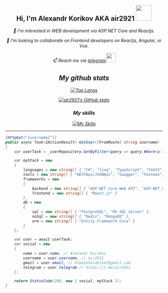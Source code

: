 <div align="center">
<h2> Hi, I'm Alexandr Korikov AKA air2921 <img src="https://media.giphy.com/media/mGcNjsfWAjY5AEZNw6/giphy.gif" width="50"></h2>
<p><em>👀 I’m interested in WEB development via ASP.NET Core and Reactjs.
<p><em>👯 I’m looking to collaborate on Frontend developers on Reactjs, Angular, or Vue.
<p><em>📫 Reach me via <a href="https://t.me/air2921">telegram</a><img src="https://media.giphy.com/media/v1.Y2lkPTc5MGI3NjExZmVnMWFpYTF3MTBpNnhqMjlia2lrcmVkYThnbGw4NHJ5YmpuYm1vaSZlcD12MV9pbnRlcm5hbF9naWZfYnlfaWQmY3Q9cw/wlR4kWTnwEyY8RwHKM/giphy.gif" width="30"> 

<h2>My github stats</h1>

[![Top Langs](https://github-readme-stats.vercel.app/api/top-langs/?username=air2921&layout=compact)](https://github.com/anuraghazra/github-readme-stats)

[![air2921's GitHub stats](https://github-readme-stats.vercel.app/api?username=air2921)](https://github.com/anuraghazra/github-readme-stats)

<h3>My skills</h1>

[![My Skills](https://skillicons.dev/icons?i=cs,dotnet,ts,react,html,css,postgres,redis,visualstudio,git)](https://skillicons.dev)

---

</div>

```cs
[HttpGet("{username}")]
public async Task<IActionResult> GetUser([FromRoute] string username)
{
    var userTask = _userRepository.GetByFilter(query => query.Where(u => u.username.Equals(username)));

    var myStack = new
    {
        languages = new string[] { "C#", "linq", "TypeScript", "html5", "css3" },
        tools = new string[] { "RESTApi/JSONApi", "Swagger", "Postman", "SignalR", "xUnit", "CI/CD Pipeline", "Github Actions" },
        frameworks = new
        {
            backend = new string[] { "ASP.NET Core Web API", "ASP.NET Core MVC" },
            frontend = new string[] { "React.js" }
        },
        db = new
        {
            sql = new string[] { "PostgreSQL", "MS SQL Server" },
            noSql = new string[] { "Redis", "MongoDb" },
            orm = new string[] { "Entity Framework Core" }
        }
    };

    var user = await userTask;
    var social = new
    {
        name = user.name, // Alexandr Korikov
        username = user.username, // air2921
        gmail = user.email, // StewieSolden147@gmail.com
        telegram = user.telegram // https://t.me/air2921
    };

    return StatusCode(200, new { social, myStack });
}
```

